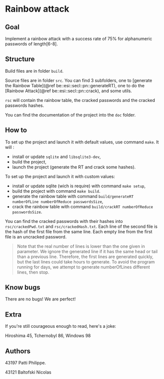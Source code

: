 # Rainbow attack

## Goal
Implement a rainbow attack with a success rate of 75% for alphanumeric passwords of length[6-8].

## Structure
Build files are in folder `build`.

Source files are in folder `src`. You can find 3 subfolders, one to [generate the Rainbow Table](@ref be::esi::secl::pn::generateRT), one to do the [Rainbow Attack](@ref be::esi::secl::pn::crack), and some utils.

`rsc` will contain the rainbow table, the cracked passwords and the cracked passwords hashes.

You can find the documentation of the project into the `doc` folder. 

## How to
To set up the project and launch it with default values, use command `make`. It will :
* install or update `sqlite` and `libsqlite3-dev`,
* build the project,
* launch the project (generate the RT and crack some hashes).

To set up the project and launch it with custom values:
* install or update sqlite (wich is require) with command `make setup`,
* build the project with command `make build`.
* generate the rainbow table with command `build/generateRT numberOfLine numberOfReduce passwordsSize`,
* crack the rainbow table with command `build/crackRT numberOfReduce passwordsSize`.

You can find the cracked passwords with their hashes into `rsc/crackedPwd.txt` and `rsc/crackedHash.txt`. Each line of the second file is the hash of the first file from the same line. Each empty line from the first file is an uncracked password.

> Note that the real number of lines is lower than the one given in parameter. 
We ignore the generated line if it has the same head or tail than a previous line. 
Therefore, the first lines are generated quickly, but the last lines could take hours to generate. 
To avoid the program running for days, we attempt to generate numberOfLines different lines, then stop. 

## Know bugs
There are no bugs! We are perfect!

## Extra
If you're still courageous enough to read, here's a joke:

Hiroshima 45,
Tchernobyl 86,
Windows 98

## Authors
43197 Patti Philippe.

43121 Baltofski Nicolas